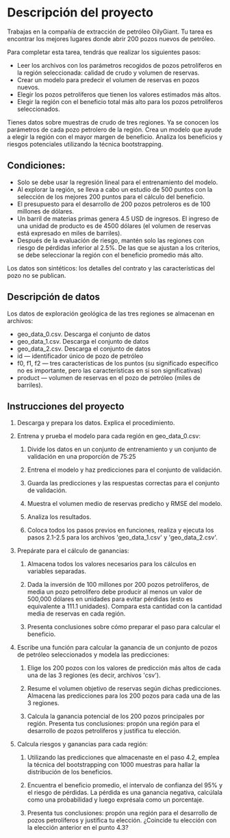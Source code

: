 # Descripción del proyecto

Trabajas en la compañía de extracción de petróleo OilyGiant. Tu tarea es encontrar los mejores lugares donde abrir 200 pozos nuevos de petróleo.

Para completar esta tarea, tendrás que realizar los siguientes pasos:

- Leer los archivos con los parámetros recogidos de pozos petrolíferos en la región seleccionada: calidad de crudo y volumen de reservas.
- Crear un modelo para predecir el volumen de reservas en pozos nuevos.
- Elegir los pozos petrolíferos que tienen los valores estimados más altos.
- Elegir la región con el beneficio total más alto para los pozos petrolíferos seleccionados.

Tienes datos sobre muestras de crudo de tres regiones. Ya se conocen los parámetros de cada pozo petrolero de la región. Crea un modelo que ayude a elegir la región con el mayor margen de beneficio. Analiza los beneficios y riesgos potenciales utilizando la técnica bootstrapping.

## Condiciones:

- Solo se debe usar la regresión lineal para el entrenamiento del modelo.
- Al explorar la región, se lleva a cabo un estudio de 500 puntos con la selección de los mejores 200 puntos para el cálculo del beneficio.
- El presupuesto para el desarrollo de 200 pozos petroleros es de 100 millones de dólares.
- Un barril de materias primas genera 4.5 USD de ingresos. El ingreso de una unidad de producto es de 4500 dólares (el volumen de reservas está expresado en miles de barriles).
- Después de la evaluación de riesgo, mantén solo las regiones con riesgo de pérdidas inferior al 2.5%. De las que se ajustan a los criterios, se debe seleccionar la región con el beneficio promedio más alto.

Los datos son sintéticos: los detalles del contrato y las características del pozo no se publican.

## Descripción de datos

Los datos de exploración geológica de las tres regiones se almacenan en archivos:

- geo_data_0.csv. Descarga el conjunto de datos
- geo_data_1.csv. Descarga el conjunto de datos
- geo_data_2.csv. Descarga el conjunto de datos
- id — identificador único de pozo de petróleo
- f0, f1, f2 — tres características de los puntos (su significado específico no es importante, pero las características en sí son significativas)
- product — volumen de reservas en el pozo de petróleo (miles de barriles).

## Instrucciones del proyecto

1. Descarga y prepara los datos. Explica el procedimiento.
2. Entrena y prueba el modelo para cada región en geo_data_0.csv:

    1. Divide los datos en un conjunto de entrenamiento y un conjunto de validación en una proporción de 75:25

    2. Entrena el modelo y haz predicciones para el conjunto de validación.

    3. Guarda las predicciones y las respuestas correctas para el conjunto de validación.

    4. Muestra el volumen medio de reservas predicho y RMSE del modelo.

    5. Analiza los resultados.

    6. Coloca todos los pasos previos en funciones, realiza y ejecuta los pasos 2.1-2.5 para los archivos 'geo_data_1.csv' y 'geo_data_2.csv'.

3. Prepárate para el cálculo de ganancias:

    1. Almacena todos los valores necesarios para los cálculos en variables separadas.

    2. Dada la inversión de 100 millones por 200 pozos petrolíferos, de media un pozo petrolífero debe producir al menos un valor de 500,000 dólares en unidades para evitar pérdidas (esto es equivalente a 111.1 unidades). Compara esta cantidad con la cantidad media de reservas en cada región.

    3. Presenta conclusiones sobre cómo preparar el paso para calcular el beneficio.

4. Escribe una función para calcular la ganancia de un conjunto de pozos de petróleo seleccionados y modela las predicciones:

    1. Elige los 200 pozos con los valores de predicción más altos de cada una de las 3 regiones (es decir, archivos 'csv').

    2. Resume el volumen objetivo de reservas según dichas predicciones. Almacena las predicciones para los 200 pozos para cada una de las 3 regiones.

    3. Calcula la ganancia potencial de los 200 pozos principales por región. Presenta tus conclusiones: propón una región para el desarrollo de pozos petrolíferos y justifica tu elección.

5. Calcula riesgos y ganancias para cada región:

    1. Utilizando las predicciones que almacenaste en el paso 4.2, emplea la técnica del bootstrapping con 1000 muestras para hallar la distribución de los beneficios.

    2. Encuentra el beneficio promedio, el intervalo de confianza del 95% y el riesgo de pérdidas. La pérdida es una ganancia negativa, calcúlala como una probabilidad y luego exprésala como un porcentaje.

    3. Presenta tus conclusiones: propón una región para el desarrollo de pozos petrolíferos y justifica tu elección. ¿Coincide tu elección con la elección anterior en el punto 4.3?